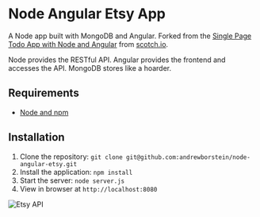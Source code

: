 # Node Angular Etsy App

A Node app built with MongoDB and Angular. Forked from the [Single Page Todo App with Node and Angular](http://scotch.io/tutorials/javascript/creating-a-single-page-todo-app-with-node-and-angular) from [scotch.io](http://scotch.io).

Node provides the RESTful API. Angular provides the frontend and accesses the API. MongoDB stores like a hoarder.

## Requirements

- [Node and npm](http://nodejs.org)

## Installation

1. Clone the repository: `git clone git@github.com:andrewborstein/node-angular-etsy.git`
2. Install the application: `npm install`
3. Start the server: `node server.js`
4. View in browser at `http://localhost:8080`

![Etsy API](http://i.imgur.com/zSePZ2T.png)
